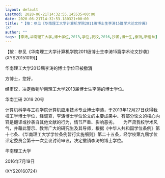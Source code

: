 ```yaml
---
layout: default
Lastmod: 2020-06-21T14:32:55.145535+00:00
date: 2020-06-21T14:32:53.180321+00:00
title: "【按：参见《华南理工大学计算机学院2011级博士生李涛15篇学术论文抄袭》
(X"
author: ""
tags: [李涛,华南理工大学,博士学位,2013,学位,我校,2016,抄袭,博士生,撤销,新语丝]
---
```


【按：参见《华南理工大学计算机学院2011级博士生李涛15篇学术论文抄袭》(XYS20151019)】

华南理工大学2013届李涛的博士学位已被撤消

方博士，您好，

经审议，决定撤销华南理工大学2013届博士生李涛的博士学位。

华南工研 2016 20号

计算机科学与工程学院计算机应用技术专业博士李涛，于2013年12月27日获得我校工学博士学位，经调查，李涛博士学位论文的主要成果中、有部分论文的核心内容是翻译或抄袭自其他文献的行为，情节严重、影响恶劣。　　为严肃我校学术风气，并藉此警示、教育广大的研究生及其导师，根据《中华人共和国学位条例》第十七条、《华南理工大学学位条例暂行实施细则》第二十五条，经学校第九届学位评定委员会第十一次会议讨论审议，决定撤销李涛的博士学位。

华南理工大学

2016年7月19日

(XYS20160724)

